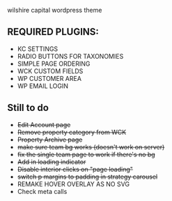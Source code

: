 wilshire capital wordpress theme

REQUIRED PLUGINS:
----------------
- KC SETTINGS
- RADIO BUTTONS FOR TAXONOMIES
- SIMPLE PAGE ORDERING
- WCK CUSTOM FIELDS
- WP CUSTOMER AREA
- WP EMAIL LOGIN

Still to do
-----------
- ~~Edit Account page~~
- ~~Remove property category from WCK~~
- ~~Property Archive page~~
- ~~make sure team bg works (doesn't work on server)~~
- ~~fix the single team page to work if there's no bg~~
- ~~Add in loading indicator~~
- ~~Disable interior clicks on "page loading"~~
- ~~switch p margins to padding in strategy carousel~~
- REMAKE HOVER OVERLAY AS NO SVG
- Check meta calls
